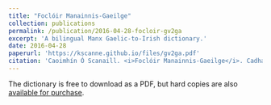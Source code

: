 ```yaml
---
title: "Foclóir Manainnis-Gaeilge"
collection: publications
permalink: /publication/2016-04-28-focloir-gv2ga
excerpt: 'A bilingual Manx Gaelic-to-Irish dictionary.'
date: 2016-04-28
paperurl: 'https://kscanne.github.io/files/gv2ga.pdf'
citation: 'Caoimhín Ó Scanaill. <i>Foclóir Manainnis-Gaeilge</i>. Cadhan Aonair, 2016.'
---
```


The dictionary is free to download as a PDF, but hard copies are 
also [available for purchase](https://www.amazon.com/Focl%C3%B3ir-Manainnis-Gaeilge-Irish-Caoimh%C3%ADn-Scanaill/dp/0997566515).
